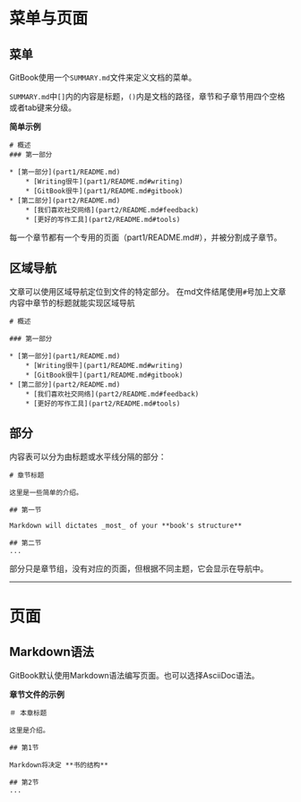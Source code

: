 # 菜单与页面


## 菜单
GitBook使用一个`SUMMARY.md`文件来定义文档的菜单。

`SUMMARY.md`中`[]`内的内容是标题，`()`内是文档的路径，章节和子章节用四个空格或者tab键来分级。

**简单示例**

```
# 概述
### 第一部分

* [第一部分](part1/README.md)
    * [Writing很牛](part1/README.md#writing)
    * [GitBook很牛](part1/README.md#gitbook)
* [第二部分](part2/README.md)
    * [我们喜欢社交网络](part2/README.md#feedback)
    * [更好的写作工具](part2/README.md#tools)
```

每一个章节都有一个专用的页面（part1/README.md#），并被分割成子章节。

## 区域导航

文章可以使用区域导航定位到文件的特定部分。 在md文件结尾使用`#`号加上文章内容中章节的标题就能实现区域导航

```
# 概述

### 第一部分

* [第一部分](part1/README.md)
    * [Writing很牛](part1/README.md#writing)
    * [GitBook很牛](part1/README.md#gitbook)
* [第二部分](part2/README.md)
    * [我们喜欢社交网络](part2/README.md#feedback)
    * [更好的写作工具](part2/README.md#tools)
```

## 部分

内容表可以分为由标题或水平线分隔的部分：

```
# 章节标题

这里是一些简单的介绍。

## 第一节

Markdown will dictates _most_ of your **book's structure**

## 第二节
...

```

部分只是章节组，没有对应的页面，但根据不同主题，它会显示在导航中。

---


# 页面

## Markdown语法

GitBook默认使用Markdown语法编写页面。也可以选择AsciiDoc语法。

**章节文件的示例**

```
＃ 本章标题

这里是介绍。

## 第1节

Markdown将决定 **书的结构**

## 第2节
...

```
